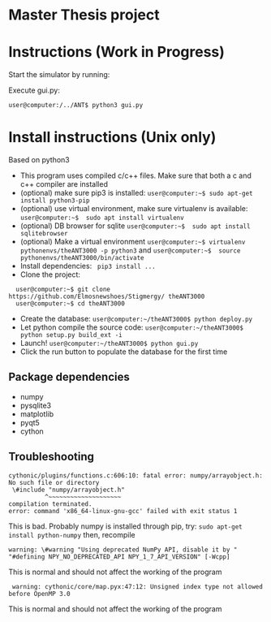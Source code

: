 # Master Thesis project

# Instructions (Work in Progress)

Start the simulator by running:

Execute gui.py:
```shell
user@computer:/../ANT$ python3 gui.py
```

# Install instructions (Unix only)
Based on python3
 - This program uses compiled c/c++ files. Make sure that both a c and c++ compiler are installed
 - (optional) make sure pip3 is installed: ```user@computer:~$ sudo apt-get install python3-pip```
 - (optional) use virtual environment, make sure virtualenv is available: ```user@computer:~$  sudo apt install virtualenv ```
 - (optional) DB browser for sqlite ```user@computer:~$  sudo apt install sqlitebrowser ```
 - (optional) Make a virtual environment ``` user@computer:~$ virtualenv pythonenvs/theANT3000 -p python3 ``` and ```user@computer:~$  source pythonenvs/theANT3000/bin/activate ```
 - Install dependencies: ``` pip3 install ...```
 - Clone the project:
```shell
  user@computer:~$ git clone https://github.com/Elmosnewshoes/Stigmergy/ theANT3000
  user@computer:~$ cd theANT3000
  ```
 - Create the database: ``` user@computer:~/theANT3000$ python deploy.py ```
 - Let python compile the source code: ``` user@computer:~/theANT3000$ python setup.py build_ext -i ```
 - Launch! ``` user@computer:~/theANT3000$ python gui.py ```
 - Click the run button to populate the database for the first time
## Package dependencies
 - numpy
 - pysqlite3
 - matplotlib
 - pyqt5
 - cython

## Troubleshooting
```shell
cythonic/plugins/functions.c:606:10: fatal error: numpy/arrayobject.h: No such file or directory
 \#include "numpy/arrayobject.h"
          ^~~~~~~~~~~~~~~~~~~~~
compilation terminated.
error: command 'x86_64-linux-gnu-gcc' failed with exit status 1
```
This is bad. Probably numpy is installed through pip, try: ``` sudo apt-get install python-numpy ``` then, recompile
```shell
warning: \#warning "Using deprecated NumPy API, disable it by " "#defining NPY_NO_DEPRECATED_API NPY_1_7_API_VERSION" [-Wcpp]
```
This is normal and should not affect the working of the program
```shell
 warning: cythonic/core/map.pyx:47:12: Unsigned index type not allowed before OpenMP 3.0
 ```
 This is normal and should not affect the working of the program
